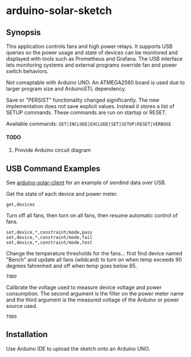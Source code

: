# arduino-solar-sketch

## Synopsis

This application controls fans and high power relays.  It supports USB
queries so the power usage and state of devices can be monitored and displayed with tools such as Prometheus
and Grafana.  The USB interface lets monitoring systems and external programs override fan and power switch behaviors.

Not comaptable with Arduino UNO.  An ATMEGA2560 board is used due to larger program size and ArduinoSTL dependency.

Save or "PERSIST" functionality changed significantly.  The new implementation does not save explicit values.  Instead it stores
a list of SETUP commands.  These commands are run on startup or RESET.


Available commands:
`GET|INCLUDE|EXCLUDE|SET|SETUP|RESET|VERBOSE`

#### TODO
1. Provide Arduino circuit diagram   

## USB Command Examples

See [arduino-solar-client](https://github.com/pkcinna01/arduino-solar-client) for an example of sendind data over USB.

Get the state of each device and power meter.
```
get,devices
```

Turn off all fans, then turn on all fans, then resume automatic control of fans.
```
set,device,*,constraint/mode,pass
set,device,*,constraint/mode,fail
set,device,*,constraint/mode,test
```

Change the temperature thresholds for the fans... first find device named "Bench" and update all fans (wildcard) to turn on when
temp exceeds 90 degrees fahrenheit and off when temp goes below 85.
```
TODO
```

Calibrate the voltage used to measure device voltage and power consumption.  The second argument is the filter 
on the power meter name and the third argument is the measured voltage of the Arduino or power source used.
```
TODO
```

## Installation

Use Arduino IDE to upload the sketch onto an Arduino UNO.


